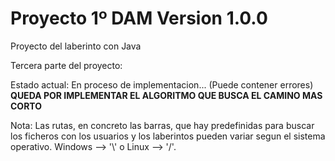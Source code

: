 # Proyecto 1º DAM Version 1.0.0
Proyecto del laberinto con Java

Tercera parte del proyecto: 

Estado actual: En proceso de implementacion... (Puede contener errores) 
**QUEDA POR IMPLEMENTAR EL ALGORITMO QUE BUSCA EL CAMINO MAS CORTO**

Nota: Las rutas, en concreto las barras, que hay predefinidas para buscar los ficheros con los usuarios y los laberintos pueden variar segun el sistema operativo. Windows --> '\\' o Linux --> '/'.
